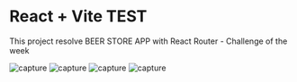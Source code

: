 # React + Vite TEST

This project resolve BEER STORE APP with React Router - Challenge of the week

![capture]()
![capture]()
![capture]()
![capture]()



